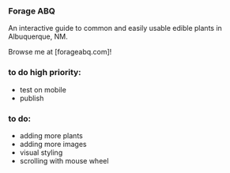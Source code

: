 ### Forage ABQ

An interactive guide to common and easily usable edible plants in Albuquerque, NM.

Browse me at [forageabq.com]!

### to do high priority:

- test on mobile
- publish

### to do:

- adding more plants
- adding more images
- visual styling
- scrolling with mouse wheel
